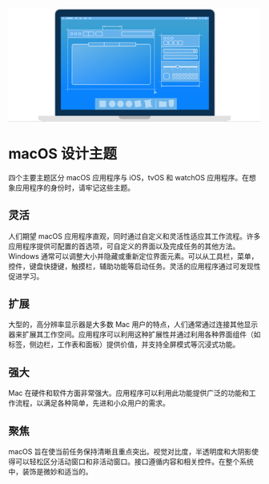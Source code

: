 ![macOS 人机交互指南](./../../public/images/1-macOS/themes/macOSHIG_Hero.svg)
# macOS 设计主题

四个主要主题区分 macOS 应用程序与 iOS，tvOS 和 watchOS 应用程序。在想象应用程序的身份时，请牢记这些主题。

## 灵活

人们期望 macOS 应用程序直观，同时通过自定义和灵活性适应其工作流程。许多应用程序提供可配置的首选项，可自定义的界面以及完成任务的其他方法。Windows 通常可以调整大小并隐藏或重新定位界面元素。可以从工具栏，菜单，控件，键盘快捷键，触摸栏，辅助功能等启动任务。灵活的应用程序通过可发现性促进学习。

## 扩展

大型的，高分辨率显示器是大多数 Mac 用户的特点，人们通常通过连接其他显示器来扩展其工作空间。应用程序可以利用这种扩展性并通过利用各种界面组件（如标签，侧边栏，工作表和面板）提供价值，并支持全屏模式等沉浸式功能。

## 强大

Mac 在硬件和软件方面非常强大。应用程序可以利用此功能提供广泛的功能和工作流程，以满足各种简单，先进和小众用户的需求。

## 聚焦

macOS 旨在使当前任务保持清晰且重点突出。视觉对比度，半透明度和大阴影使得可以轻松区分活动窗口和非活动窗口。接口遵循内容和相关控件。在整个系统中，装饰是微妙和适当的。